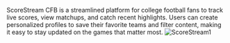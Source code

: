 ScoreStream CFB is a streamlined platform for college football fans to track live scores, view matchups, and catch recent highlights. Users can create personalized profiles to save their favorite teams and filter content, making it easy to stay updated on the games that matter most. 
![ScoreStream1](https://github.com/user-attachments/assets/b59f00a8-b087-49ce-a166-b8e43b9567e8)
